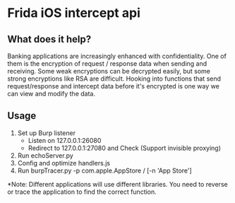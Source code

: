 # Frida iOS intercept api 

## What does it help?
Banking applications are increasingly enhanced with confidentiality. One of them is the encryption of request / response data when sending and receiving. Some weak encryptions can be decrypted easily, but some strong encryptions like RSA are difficult. Hooking into functions that send request/response and intercept data before it's encrypted is one way we can view and modify the data.

## Usage
 1. Set up Burp listener
     - Listen on 127.0.0.1:26080
     - Redirect to 127.0.0.1:27080 and Check (Support invisible proxying)
 1. Run echoServer.py
 1. Config and optimize handlers.js
 1. Run burpTracer.py -p com.apple.AppStore / [-n 'App Store']

*Note: Different applications will use different libraries. You need to reverse or trace the application to find the correct function.
